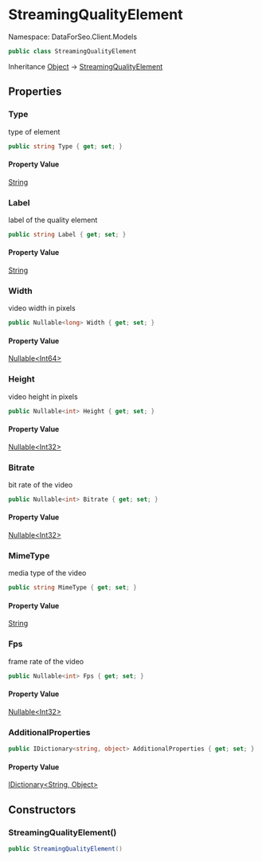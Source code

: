 # StreamingQualityElement

Namespace: DataForSeo.Client.Models

```csharp
public class StreamingQualityElement
```

Inheritance [Object](https://docs.microsoft.com/en-us/dotnet/api/system.object) → [StreamingQualityElement](./dataforseo.client.models.streamingqualityelement.md)

## Properties

### **Type**

type of element

```csharp
public string Type { get; set; }
```

#### Property Value

[String](https://docs.microsoft.com/en-us/dotnet/api/system.string)<br>

### **Label**

label of the quality element

```csharp
public string Label { get; set; }
```

#### Property Value

[String](https://docs.microsoft.com/en-us/dotnet/api/system.string)<br>

### **Width**

video width in pixels

```csharp
public Nullable<long> Width { get; set; }
```

#### Property Value

[Nullable&lt;Int64&gt;](https://docs.microsoft.com/en-us/dotnet/api/system.nullable-1)<br>

### **Height**

video height in pixels

```csharp
public Nullable<int> Height { get; set; }
```

#### Property Value

[Nullable&lt;Int32&gt;](https://docs.microsoft.com/en-us/dotnet/api/system.nullable-1)<br>

### **Bitrate**

bit rate of the video

```csharp
public Nullable<int> Bitrate { get; set; }
```

#### Property Value

[Nullable&lt;Int32&gt;](https://docs.microsoft.com/en-us/dotnet/api/system.nullable-1)<br>

### **MimeType**

media type of the video

```csharp
public string MimeType { get; set; }
```

#### Property Value

[String](https://docs.microsoft.com/en-us/dotnet/api/system.string)<br>

### **Fps**

frame rate of the video

```csharp
public Nullable<int> Fps { get; set; }
```

#### Property Value

[Nullable&lt;Int32&gt;](https://docs.microsoft.com/en-us/dotnet/api/system.nullable-1)<br>

### **AdditionalProperties**

```csharp
public IDictionary<string, object> AdditionalProperties { get; set; }
```

#### Property Value

[IDictionary&lt;String, Object&gt;](https://docs.microsoft.com/en-us/dotnet/api/system.collections.generic.idictionary-2)<br>

## Constructors

### **StreamingQualityElement()**

```csharp
public StreamingQualityElement()
```
